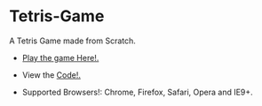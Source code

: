 # Tetris-Game
A Tetris Game made from Scratch.

* [Play the game Here!.](https://js-tetris-game.glitch.me/)
 * View the [Code!.](https://github.com/DeltaCoderr/Tetris-Game)
 
 * Supported Browsers!: Chrome, Firefox, Safari, Opera and IE9+.

